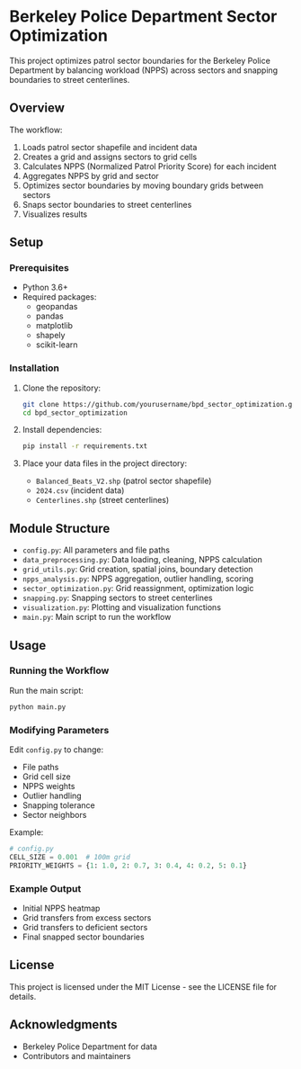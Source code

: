 # Berkeley Police Department Sector Optimization

This project optimizes patrol sector boundaries for the Berkeley Police Department by balancing workload (NPPS) across sectors and snapping boundaries to street centerlines.

## Overview

The workflow:
1. Loads patrol sector shapefile and incident data
2. Creates a grid and assigns sectors to grid cells
3. Calculates NPPS (Normalized Patrol Priority Score) for each incident
4. Aggregates NPPS by grid and sector
5. Optimizes sector boundaries by moving boundary grids between sectors
6. Snaps sector boundaries to street centerlines
7. Visualizes results

## Setup

### Prerequisites

- Python 3.6+
- Required packages:
  - geopandas
  - pandas
  - matplotlib
  - shapely
  - scikit-learn

### Installation

1. Clone the repository:
   ```bash
   git clone https://github.com/yourusername/bpd_sector_optimization.git
   cd bpd_sector_optimization
   ```

2. Install dependencies:
   ```bash
   pip install -r requirements.txt
   ```

3. Place your data files in the project directory:
   - `Balanced_Beats_V2.shp` (patrol sector shapefile)
   - `2024.csv` (incident data)
   - `Centerlines.shp` (street centerlines)

## Module Structure

- `config.py`: All parameters and file paths
- `data_preprocessing.py`: Data loading, cleaning, NPPS calculation
- `grid_utils.py`: Grid creation, spatial joins, boundary detection
- `npps_analysis.py`: NPPS aggregation, outlier handling, scoring
- `sector_optimization.py`: Grid reassignment, optimization logic
- `snapping.py`: Snapping sectors to street centerlines
- `visualization.py`: Plotting and visualization functions
- `main.py`: Main script to run the workflow

## Usage

### Running the Workflow

Run the main script:
```bash
python main.py
```

### Modifying Parameters

Edit `config.py` to change:
- File paths
- Grid cell size
- NPPS weights
- Outlier handling
- Snapping tolerance
- Sector neighbors

Example:
```python
# config.py
CELL_SIZE = 0.001  # 100m grid
PRIORITY_WEIGHTS = {1: 1.0, 2: 0.7, 3: 0.4, 4: 0.2, 5: 0.1}
```

### Example Output

- Initial NPPS heatmap
- Grid transfers from excess sectors
- Grid transfers to deficient sectors
- Final snapped sector boundaries

## License

This project is licensed under the MIT License - see the LICENSE file for details.

## Acknowledgments

- Berkeley Police Department for data
- Contributors and maintainers 